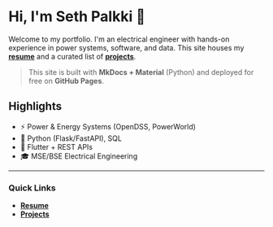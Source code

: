 # Hi, I'm Seth Palkki 👋

Welcome to my portfolio. I'm an electrical engineer with hands-on experience in power systems, software, and data. This site houses my **[resume](resume.md)** and a curated list of **[projects](projects/index.md)**.

> This site is built with **MkDocs + Material** (Python) and deployed for free on **GitHub Pages**.

## Highlights

- ⚡ Power & Energy Systems (OpenDSS, PowerWorld)
- 🐍 Python (Flask/FastAPI), SQL
- 📱 Flutter + REST APIs
- 🎓 MSE/BSE Electrical Engineering

---

### Quick Links
- **[Resume](resume.md)**
- **[Projects](projects/index.md)**